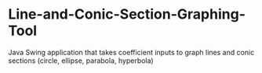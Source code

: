 # Line-and-Conic-Section-Graphing-Tool
Java Swing application that takes coefficient inputs to graph lines and conic sections (circle, ellipse, parabola, hyperbola)
